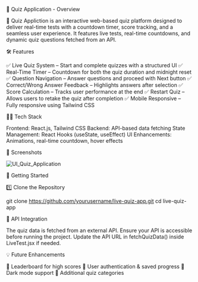 📌  Quiz Application - Overview

🚀  Quiz Appliction is an interactive web-based quiz platform designed to deliver real-time tests with a countdown timer, score tracking, and a seamless user experience. It features live tests, real-time countdowns, and dynamic quiz questions fetched from an API.

🛠 Features

✅ Live Quiz System – Start and complete quizzes with a structured UI
✅ Real-Time Timer – Countdown for both the quiz duration and midnight reset
✅ Question Navigation – Answer questions and proceed with Next button
✅ Correct/Wrong Answer Feedback – Highlights answers after selection
✅ Score Calculation – Tracks user performance at the end
✅ Restart Quiz – Allows users to retake the quiz after completion
✅ Mobile Responsive – Fully responsive using Tailwind CSS

🧑‍💻 Tech Stack

Frontend: React.js, Tailwind CSS
Backend: API-based data fetching
State Management: React Hooks (useState, useEffect)
UI Enhancements: Animations, real-time countdown, hover effects


📸 Screenshots


![UI_Quiz_Application](https://github.com/user-attachments/assets/080d5c6d-6ea8-425b-9706-044c5427a079)


🚀 Getting Started

1️⃣ Clone the Repository

git clone https://github.com/yourusername/live-quiz-app.git
cd live-quiz-app

📡 API Integration

The quiz data is fetched from an external API. Ensure your API is accessible before running the project. Update the API URL in fetchQuizData() inside LiveTest.jsx if needed.


💡 Future Enhancements

🔹 Leaderboard for high scores
🔹 User authentication & saved progress
🔹 Dark mode support
🔹 Additional quiz categories

